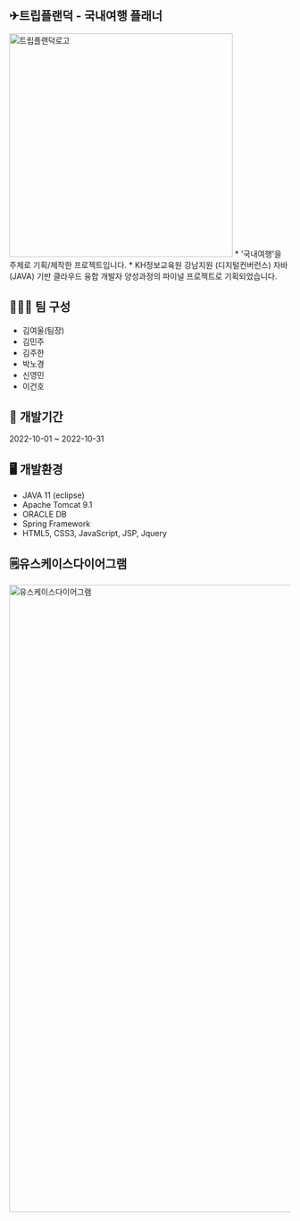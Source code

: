 ## ✈트립플랜덕 - 국내여행 플래너
<img width="400" alt="트립플랜덕로고" src="https://user-images.githubusercontent.com/88029104/189465300-12a4e3b5-7f27-4584-bc08-df59a9370959.png">
* '국내여행'을 주제로 기획/제작한 프로젝트입니다.
* KH정보교육원 강남지원 (디지털컨버런스) 자바(JAVA) 기반 클라우드 융합 개발자 양성과정의 파이널 프로젝트로 기획되었습니다.


## 🏃‍♀️🏃‍ 팀 구성 
* 김여울(팀장)
* 김민주
* 김주한
* 박노경
* 신영민
* 이건호

## 📆 개발기간
2022-10-01 ~ 2022-10-31


## 🖥 개발환경
-   JAVA 11 (eclipse)
-   Apache Tomcat 9.1
-   ORACLE DB
-   Spring Framework
-   HTML5, CSS3, JavaScript, JSP, Jquery

## 🗒유스케이스다이어그램
<img width="1123" alt="유스케이스다이어그램" src="https://user-images.githubusercontent.com/88029104/189465265-c097f47c-80ba-4b26-9d73-036a33b22bf8.png">
